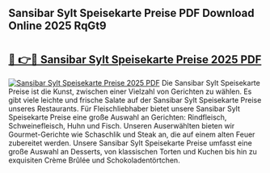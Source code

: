 ## Sansibar Sylt Speisekarte Preise PDF Download Online 2025 RqGt9

# <h2><a href="http://gcajrzj.nevu.top/?p=Sansibar+Sylt+Speisekarte+Preise">🔗 👉🔴 Sansibar Sylt Speisekarte Preise 2025 PDF</a></h2>

[![Sansibar Sylt Speisekarte Preise 2025 PDF](https://i.imgur.com/dBaPXMq.png)](http://gcajrzj.nevu.top/?p=Sansibar+Sylt+Speisekarte+Preise)
Die Sansibar Sylt Speisekarte Preise ist die Kunst, zwischen einer Vielzahl von Gerichten zu wählen. Es gibt viele leichte und frische Salate auf der Sansibar Sylt Speisekarte Preise unseres Restaurants. Für Fleischliebhaber bietet unsere Sansibar Sylt Speisekarte Preise eine große Auswahl an Gerichten: Rindfleisch, Schweinefleisch, Huhn und Fisch. Unseren Auserwählten bieten wir Gourmet-Gerichte wie Schaschlik und Steak an, die auf einem alten Feuer zubereitet werden. Unsere Sansibar Sylt Speisekarte Preise umfasst eine große Auswahl an Desserts, von klassischen Torten und Kuchen bis hin zu exquisiten Crème Brûlée und Schokoladentörtchen.
